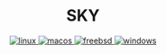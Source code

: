 <div align="center">
    <h1>SKY</h1>
    <a href="https://github.com/beliefsky/sky/actions?query=workflow%3ALinux+branch%3Adevelop">
      <img src="https://img.shields.io/github/actions/workflow/status/beliefsky/sky/linux.yml?branch=develop&style=flat-square&logo=linux" alt="linux" />
    </a>
    <a href="https://github.com/beliefsky/sky/actions?query=workflow%3AmacOS+branch%3Adevelop">
      <img src="https://img.shields.io/github/actions/workflow/status/beliefsky/sky/macos.yml?branch=develop&style=flat-square&logo=apple" alt="macos" />
    </a>
    <a href="https://github.com/beliefsky/sky/actions?query=workflow%3AAndroid+branch%3Adevelop">
      <img src="https://img.shields.io/github/actions/workflow/status/beliefsky/sky/freebsd.yml?branch=develop&style=flat-square&logo=freebsd" alt="freebsd" />
    </a>
    <a href="https://github.com/beliefsky/sky/actions?query=workflow%3AWindows+branch%3Adevelop">
      <img src="https://img.shields.io/github/actions/workflow/status/beliefsky/sky/windows.yml?branch=develop&style=flat-square&logo=windows" alt="windows" />
    </a>
</div>